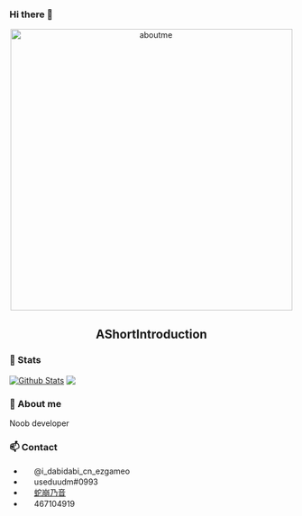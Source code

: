 ### Hi there 👋
<p align="center">
 <img width="500px" src="https://c-ssl.duitang.com/uploads/blog/202206/29/20220629231150_51a75.gif" align="center" alt="aboutme" />
 <h2 align="center">AShortIntroduction</h2>
 
### 🌱 Stats

<a href="https://github.com/useduudm">
<img align="center" alt="Github Stats" src="https://github-readme-stats.vercel.app/api?username=useduudm&show_icons=true&hide_border=true&count_private=true&include_all_commits=true" /></a>

<a href="https://github.com/useduudm">
  <img align="center" src="https://github-readme-stats.anuraghazra1.vercel.app/api/top-langs/?username=useduudm&layout=compact" />
</a>

### 💬 About me
Noob developer

### 📫 Contact
* <img src="https://telegram.org/favicon.ico" width="16" height="16" /> @i_dabidabi_cn_ezgameo
* <img src="https://discord.com/assets/07dca80a102d4149e9736d4b162cff6f.ico" width="16" height="16" /> useduudm#0993
* <img src="https://steamcommunity.com/favicon.ico" width="16" height="16" /> [蛇崩乃音](https://steamcommunity.com/id/p_ma_ru)
* <img src="https://im.qq.com/favicon.ico" width="16" height="16" /> 467104919

<!--
**useduudm/useduudm** is a ✨ _special_ ✨ repository because its `README.md` (this file) appears on your GitHub profile.
